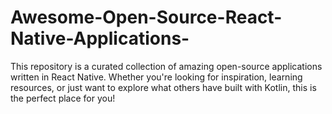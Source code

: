 # Awesome-Open-Source-React-Native-Applications-
This repository is a curated collection of amazing open-source applications written in React Native. Whether you're looking for inspiration, learning resources, or just want to explore what others have built with Kotlin, this is the perfect place for you!
